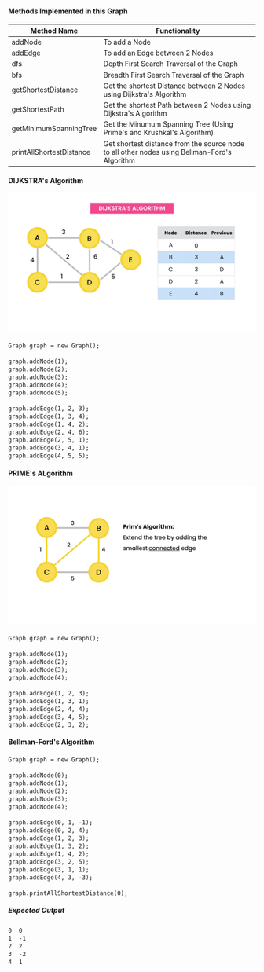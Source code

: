 #### Methods Implemented in this Graph

| Method Name | Functionality |
| ------------- | ------------- |
| addNode | To add a Node |
| addEdge | To add an Edge between 2 Nodes |
| dfs | Depth First Search Traversal of the Graph |
| bfs | Breadth First Search Traversal of the Graph |
| getShortestDistance | Get the shortest Distance between 2 Nodes using Dijkstra's Algorithm |
| getShortestPath | Get the shortest Path between 2 Nodes using Dijkstra's Algorithm |
| getMinimumSpanningTree | Get the Minumum Spanning Tree (Using Prime's and Krushkal's Algorithm) |
| printAllShortestDistance | Get shortest distance from the source node to all other nodes using Bellman-Ford's Algorithm |

#### DIJKSTRA's Algorithm

<img src="https://github.com/neelbavarva/Java/blob/main/Z_Images/dijkstra.png" />

```
Graph graph = new Graph();

graph.addNode(1);
graph.addNode(2);
graph.addNode(3);
graph.addNode(4);
graph.addNode(5);

graph.addEdge(1, 2, 3);
graph.addEdge(1, 3, 4);
graph.addEdge(1, 4, 2);
graph.addEdge(2, 4, 6);
graph.addEdge(2, 5, 1);
graph.addEdge(3, 4, 1);
graph.addEdge(4, 5, 5);
```

#### PRIME's ALgorithm

<img src="https://github.com/neelbavarva/Java/blob/main/Z_Images/prime-algo.png" />

```
Graph graph = new Graph();

graph.addNode(1);
graph.addNode(2);
graph.addNode(3);
graph.addNode(4);

graph.addEdge(1, 2, 3);
graph.addEdge(1, 3, 1);
graph.addEdge(2, 4, 4);
graph.addEdge(3, 4, 5);
graph.addEdge(2, 3, 2);
```

#### Bellman-Ford's Algorithm

```
Graph graph = new Graph();

graph.addNode(0);
graph.addNode(1);
graph.addNode(2);
graph.addNode(3);
graph.addNode(4);

graph.addEdge(0, 1, -1);
graph.addEdge(0, 2, 4);
graph.addEdge(1, 2, 3);
graph.addEdge(1, 3, 2);
graph.addEdge(1, 4, 2);
graph.addEdge(3, 2, 5);
graph.addEdge(3, 1, 1);
graph.addEdge(4, 3, -3);

graph.printAllShortestDistance(0);
```

##### Expected Output

```
0  0
1  -1
2  2
3  -2
4  1
```

